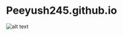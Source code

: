 # Peeyush245.github.io
![alt text](https://github.com/Peeyush245/Peeyush245.github.io/blob/master/Images/CP1.jpeg?raw=true)
